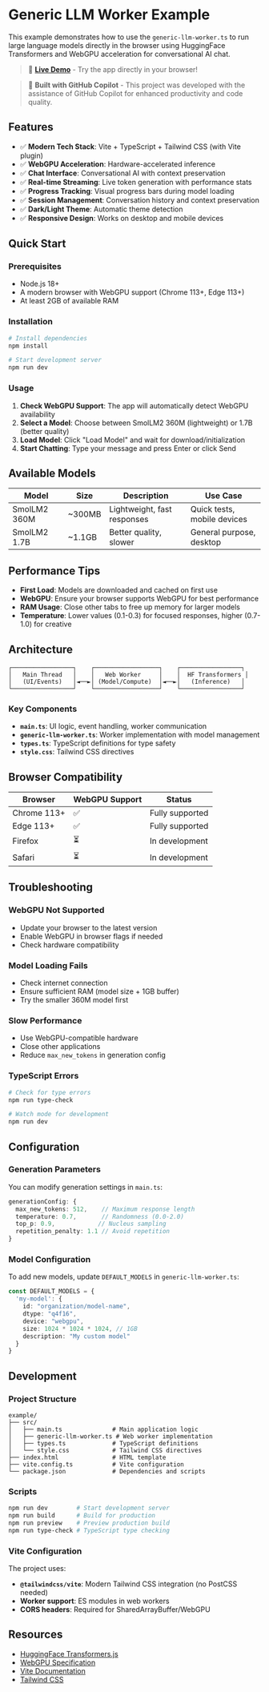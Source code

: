 # Generic LLM Worker Example

This example demonstrates how to use the `generic-llm-worker.ts` to run large language models directly in the browser using HuggingFace Transformers and WebGPU acceleration for conversational AI chat.

> 🚀 **[Live Demo](https://appunni.github.io/llm-ts-worker/)** - Try the app directly in your browser!

> 🤖 **Built with GitHub Copilot** - This project was developed with the assistance of GitHub Copilot for enhanced productivity and code quality.

## Features

- ✅ **Modern Tech Stack**: Vite + TypeScript + Tailwind CSS (with Vite plugin)
- ✅ **WebGPU Acceleration**: Hardware-accelerated inference
- ✅ **Chat Interface**: Conversational AI with context preservation
- ✅ **Real-time Streaming**: Live token generation with performance stats
- ✅ **Progress Tracking**: Visual progress bars during model loading
- ✅ **Session Management**: Conversation history and context preservation
- ✅ **Dark/Light Theme**: Automatic theme detection
- ✅ **Responsive Design**: Works on desktop and mobile devices

## Quick Start

### Prerequisites

- Node.js 18+ 
- A modern browser with WebGPU support (Chrome 113+, Edge 113+)
- At least 2GB of available RAM

### Installation

```bash
# Install dependencies
npm install

# Start development server
npm run dev
```

### Usage

1. **Check WebGPU Support**: The app will automatically detect WebGPU availability
2. **Select a Model**: Choose between SmolLM2 360M (lightweight) or 1.7B (better quality)
3. **Load Model**: Click "Load Model" and wait for download/initialization
4. **Start Chatting**: Type your message and press Enter or click Send

## Available Models

| Model | Size | Description | Use Case |
|-------|------|-------------|----------|
| SmolLM2 360M | ~300MB | Lightweight, fast responses | Quick tests, mobile devices |
| SmolLM2 1.7B | ~1.1GB | Better quality, slower | General purpose, desktop |

## Performance Tips

- **First Load**: Models are downloaded and cached on first use
- **WebGPU**: Ensure your browser supports WebGPU for best performance
- **RAM Usage**: Close other tabs to free up memory for larger models
- **Temperature**: Lower values (0.1-0.3) for focused responses, higher (0.7-1.0) for creative

## Architecture

```
┌─────────────────┐    ┌──────────────────┐    ┌─────────────────┐
│   Main Thread   │    │   Web Worker     │    │  HF Transformers │
│   (UI/Events)   │◄──►│ (Model/Compute)  │◄──►│   (Inference)   │
└─────────────────┘    └──────────────────┘    └─────────────────┘
```

### Key Components

- **`main.ts`**: UI logic, event handling, worker communication
- **`generic-llm-worker.ts`**: Worker implementation with model management
- **`types.ts`**: TypeScript definitions for type safety
- **`style.css`**: Tailwind CSS directives

## Browser Compatibility

| Browser | WebGPU Support | Status |
|---------|---------------|--------|
| Chrome 113+ | ✅ | Fully supported |
| Edge 113+ | ✅ | Fully supported |
| Firefox | ⏳ | In development |
| Safari | ⏳ | In development |

## Troubleshooting

### WebGPU Not Supported
- Update your browser to the latest version
- Enable WebGPU in browser flags if needed
- Check hardware compatibility

### Model Loading Fails
- Check internet connection
- Ensure sufficient RAM (model size + 1GB buffer)
- Try the smaller 360M model first

### Slow Performance
- Use WebGPU-compatible hardware
- Close other applications
- Reduce `max_new_tokens` in generation config

### TypeScript Errors
```bash
# Check for type errors
npm run type-check

# Watch mode for development
npm run dev
```

## Configuration

### Generation Parameters

You can modify generation settings in `main.ts`:

```typescript
generationConfig: {
  max_new_tokens: 512,    // Maximum response length
  temperature: 0.7,       // Randomness (0.0-2.0)
  top_p: 0.9,            // Nucleus sampling
  repetition_penalty: 1.1 // Avoid repetition
}
```

### Model Configuration

To add new models, update `DEFAULT_MODELS` in `generic-llm-worker.ts`:

```typescript
const DEFAULT_MODELS = {
  'my-model': {
    id: "organization/model-name",
    dtype: "q4f16",
    device: "webgpu", 
    size: 1024 * 1024 * 1024, // 1GB
    description: "My custom model"
  }
}
```

## Development

### Project Structure

```
example/
├── src/
│   ├── main.ts              # Main application logic
│   ├── generic-llm-worker.ts # Web worker implementation  
│   ├── types.ts             # TypeScript definitions
│   └── style.css            # Tailwind CSS directives
├── index.html               # HTML template
├── vite.config.ts           # Vite configuration
└── package.json             # Dependencies and scripts
```

### Scripts

```bash
npm run dev        # Start development server
npm run build      # Build for production
npm run preview    # Preview production build
npm run type-check # TypeScript type checking
```

### Vite Configuration

The project uses:
- **`@tailwindcss/vite`**: Modern Tailwind CSS integration (no PostCSS needed)
- **Worker support**: ES modules in web workers
- **CORS headers**: Required for SharedArrayBuffer/WebGPU

## Resources

- [HuggingFace Transformers.js](https://huggingface.co/docs/transformers.js)
- [WebGPU Specification](https://www.w3.org/TR/webgpu/)
- [Vite Documentation](https://vitejs.dev/)
- [Tailwind CSS](https://tailwindcss.com/)
